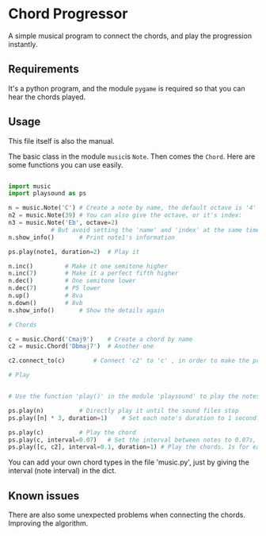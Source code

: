 # Chord Progressor
A simple musical program to connect the chords, and play the progression instantly.

## Requirements

It's a python program, and the module `pygame` is required so that you can hear the chords played. 

## Usage

This file itself is also the manual.

The basic class in the module `music`is `Note`. Then comes the `Chord`.
Here are some functions you can use easily.

```python

import music
import playsound as ps

n = music.Note('C')	# Create a note by name, the default octave is '4'
n2 = music.Note(39)	# You can also give the octave, or it's index:
n3 = music.Note('Eb', octave=2) 
			# But avoid setting the 'name' and 'index' at the same time
n.show_info()		# Print note1's information

ps.play(note1, duration=2)	# Play it

n.inc()			# Make it one semitone higher
n.inc(7)		# Make it a perfect fifth higher
n.dec()			# One semitone lower
n.dec(7)		# P5 lower
n.up()			# 8va
n.down()		# 8vb
n.show_info()		# Show the details again

# Chords

c = music.Chord('Cmaj9') 	# Create a chord by name
c2 = music.Chord('Dbmaj7')	# Another one

c2.connect_to(c)		# Connect 'c2' to 'c' , in order to make the progression smooth

# Play


# Use the function 'play()' in the module 'playsound' to play the notes or chords.

ps.play(n) 			# Directly play it until the sound files stop
ps.play([n] * 3, duration=1)	# Set each note's duration to 1 second.

ps.play(c)			# Play the chord
ps.play(c, interval=0.07)	# Set the interval between notes to 0.07s, like 'arpeggio'
ps.play([c, c2], interval=0.1, duration=1) # Play the chords. 1s for each chord.

```

You can add your own chord types in the file 'music.py', just by giving the interval (note  interval) in the dict.

## Known issues

There are also some unexpected problems when connecting the chords. Improving the algorithm.

